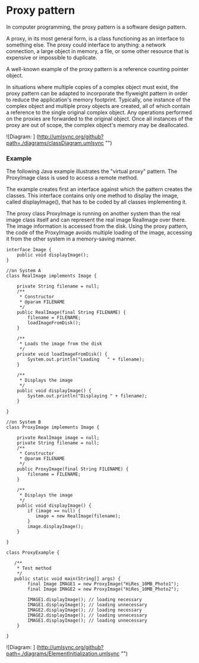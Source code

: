 Proxy pattern
========


In computer programming, the proxy pattern is a software design pattern.

A proxy, in its most general form, is a class functioning as an interface to something else. The proxy could interface to anything: a network connection, a large object in memory, a file, or some other resource that is expensive or impossible to duplicate.

A well-known example of the proxy pattern is a reference counting pointer object.

In situations where multiple copies of a complex object must exist, the proxy pattern can be adapted to incorporate the flyweight pattern in order to reduce the application's memory footprint. Typically, one instance of the complex object and multiple proxy objects are created, all of which contain a reference to the single original complex object. Any operations performed on the proxies are forwarded to the original object. Once all instances of the proxy are out of scope, the complex object's memory may be deallocated.


![Diagram: ] (http://umlsync.org/github?path=./diagrams/classDiagram.umlsync "")

### Example

The following Java example illustrates the "virtual proxy" pattern. The ProxyImage class is used to access a remote method.

The example creates first an interface against which the pattern creates the classes. This interface contains only one method to display the image, called displayImage(), that has to be coded by all classes implementing it.

The proxy class ProxyImage is running on another system than the real image class itself and can represent the real image RealImage over there. The image information is accessed from the disk. Using the proxy pattern, the code of the ProxyImage avoids multiple loading of the image, accessing it from the other system in a memory-saving manner.

```
interface Image {
    public void displayImage();
}
 
//on System A 
class RealImage implements Image {
 
    private String filename = null;
    /**
     * Constructor
     * @param FILENAME
     */
    public RealImage(final String FILENAME) { 
        filename = FILENAME;
        loadImageFromDisk();
    }
 
    /**
     * Loads the image from the disk
     */
    private void loadImageFromDisk() {
        System.out.println("Loading   " + filename);
    }
 
    /**
     * Displays the image
     */
    public void displayImage() { 
        System.out.println("Displaying " + filename); 
    }
 
}
 
//on System B 
class ProxyImage implements Image {
 
    private RealImage image = null;
    private String filename = null;
    /**
     * Constructor
     * @param FILENAME
     */
    public ProxyImage(final String FILENAME) { 
        filename = FILENAME; 
    }
 
    /**
     * Displays the image
     */
    public void displayImage() {
        if (image == null) {
           image = new RealImage(filename);
        } 
        image.displayImage();
    }
 
}
 
class ProxyExample {
 
   /**
    * Test method
    */
   public static void main(String[] args) {
        final Image IMAGE1 = new ProxyImage("HiRes_10MB_Photo1");
        final Image IMAGE2 = new ProxyImage("HiRes_10MB_Photo2");     
 
        IMAGE1.displayImage(); // loading necessary
        IMAGE1.displayImage(); // loading unnecessary
        IMAGE2.displayImage(); // loading necessary
        IMAGE2.displayImage(); // loading unnecessary
        IMAGE1.displayImage(); // loading unnecessary
    }
 
}
```

![Diagram: ] (http://umlsync.org/github?path=./diagrams/ElementInitialization.umlsync "")
